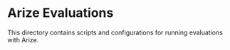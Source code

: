 # Arize Evaluations

This directory contains scripts and configurations for running evaluations with Arize. 